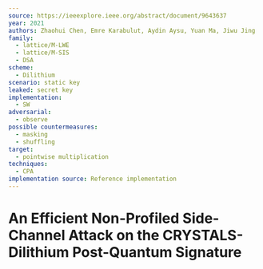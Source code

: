 ```yaml
---
source: https://ieeexplore.ieee.org/abstract/document/9643637
year: 2021
authors: Zhaohui Chen, Emre Karabulut, Aydin Aysu, Yuan Ma, Jiwu Jing
family:
  - lattice/M-LWE
  - lattice/M-SIS
  - DSA
scheme:
  - Dilithium
scenario: static key
leaked: secret key
implementation:
  - SW
adversarial:
  - observe
possible countermeasures:
  - masking
  - shuffling
target:
  - pointwise multiplication
techniques:
  - CPA
implementation source: Reference implementation
---
```

# An Efficient Non-Profiled Side-Channel Attack on the CRYSTALS-Dilithium Post-Quantum Signature

